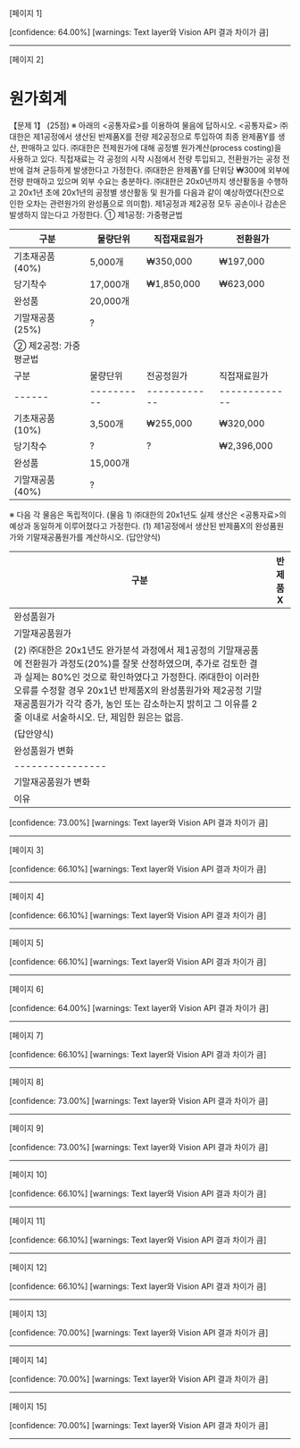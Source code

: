 [페이지 1]


[confidence: 64.00%]
[warnings: Text layer와 Vision API 결과 차이가 큼]

---

[페이지 2]
# 원가회계
【문제 1】 (25점)
※ 아래의 <공통자료>를 이용하여 물음에 답하시오.
<공통자료>
㈜대한은 제1공정에서 생산된 반제품X를 전량 제2공정으로 투입하여 최종 완제품Y를 생산, 판매하고 있다. ㈜대한은 전제원가에 대해 공정별 원가계산(process costing)을 사용하고 있다. 직접재료는 각 공정의 시작 시점에서 전량 투입되고, 전환원가는 공정 전반에 걸쳐 균등하게 발생한다고 가정한다. ㈜대한은 완제품Y를 단위당 ₩300에 외부에 전량 판매하고 있으며 외부 수요는 충분하다.
㈜대한은 20x0년까지 생산활동을 수행하고 20x1년 초에 20x1년의 공정별 생산활동 및 원가를 다음과 같이 예상하였다(잔으로 인한 오차는 관련원가의 완성품으로 의미함). 제1공정과 제2공정 모두 공손이나 감손은 발생하지 않는다고 가정한다.
① 제1공정: 가중평균법

| 구분 | 물량단위 | 직접재료원가 | 전환원가 |
|------|----------|-------------|----------|
| 기초재공품 (40%) | 5,000개 | ₩350,000 | ₩197,000 |
| 당기착수 | 17,000개 | ₩1,850,000 | ₩623,000 |
| 완성품 | 20,000개 | | |
| 기말재공품 (25%) | ? | | |
| ② 제2공정: 가중평균법 |
| 구분 | 물량단위 | 전공정원가 | 직접재료원가 | 전환원가 |
|------|----------|------------|-------------|----------|
| 기초재공품 (10%) | 3,500개 | ₩255,000 | ₩320,000 | ₩480,000 |
| 당기착수 | ? | ? | ₩2,396,000 | ₩3,200,000 |
| 완성품 | 15,000개 | | | |
| 기말재공품 (40%) | ? | | | |

※ 다음 각 물음은 독립적이다.
(물음 1) ㈜대한의 20x1년도 실제 생산은 <공통자료>의 예상과 동일하게 이루어졌다고 가정한다.
(1) 제1공정에서 생산된 반제품X의 완성품원가와 기말재공품원가를 계산하시오.
(답안양식)

| 구분 | 반제품X |
|------|----------|
| 완성품원가 | |
| 기말재공품원가 | |
| (2) ㈜대한은 20x1년도 완가분석 과정에서 제1공정의 기말재공품에 전환원가 과정도(20%)를 잘못 산정하였으며, 추가로 검토한 결과 실제는 80%인 것으로 확인하였다고 가정한다. ㈜대한이 이러한 오류를 수정할 경우 20x1년 반제품X의 완성품원가와 제2공정 기말재공품원가가 각각 증가, 농인 또는 감소하는지 밝히고 그 이유를 2줄 이내로 서술하시오. 단, 제임한 원은는 없음. |
| (답안양식) |
| 완성품원가 변화 |
|----------------|
| 기말재공품원가 변화 |
| 이유 |


[confidence: 73.00%]
[warnings: Text layer와 Vision API 결과 차이가 큼]

---

[페이지 3]


[confidence: 66.10%]
[warnings: Text layer와 Vision API 결과 차이가 큼]

---

[페이지 4]


[confidence: 66.10%]
[warnings: Text layer와 Vision API 결과 차이가 큼]

---

[페이지 5]


[confidence: 66.10%]
[warnings: Text layer와 Vision API 결과 차이가 큼]

---

[페이지 6]


[confidence: 64.00%]
[warnings: Text layer와 Vision API 결과 차이가 큼]

---

[페이지 7]


[confidence: 66.10%]
[warnings: Text layer와 Vision API 결과 차이가 큼]

---

[페이지 8]


[confidence: 73.00%]
[warnings: Text layer와 Vision API 결과 차이가 큼]

---

[페이지 9]


[confidence: 73.00%]
[warnings: Text layer와 Vision API 결과 차이가 큼]

---

[페이지 10]


[confidence: 66.10%]
[warnings: Text layer와 Vision API 결과 차이가 큼]

---

[페이지 11]


[confidence: 66.10%]
[warnings: Text layer와 Vision API 결과 차이가 큼]

---

[페이지 12]


[confidence: 66.10%]
[warnings: Text layer와 Vision API 결과 차이가 큼]

---

[페이지 13]


[confidence: 70.00%]
[warnings: Text layer와 Vision API 결과 차이가 큼]

---

[페이지 14]


[confidence: 70.00%]
[warnings: Text layer와 Vision API 결과 차이가 큼]

---

[페이지 15]


[confidence: 70.00%]
[warnings: Text layer와 Vision API 결과 차이가 큼]

---
